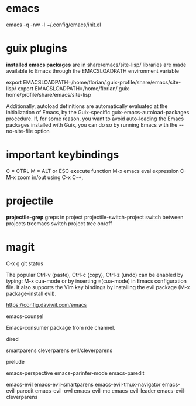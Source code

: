 # emacs

emacs -q -nw -l ~/.config/emacs/init.el


# guix plugins
**installed emacs packages** are in share/emacs/site-lisp/ 
libraries are made available to Emacs through the EMACSLOADPATH environment variable

export EMACSLOADPATH=/home/florian/.guix-profile/share/emacs/site-lisp/
export EMACSLOADPATH=/home/florian/.guix-home/profile/share/emacs/site-lisp

Additionally, autoload definitions are automatically evaluated at the initialization of Emacs, by the Guix-specific guix-emacs-autoload-packages procedure. If, for some reason, you want to avoid auto-loading the Emacs packages installed with Guix, you can do so by running Emacs with the --no-site-file option

# important keybindings
C = CTRL
M = ALT or ESC
e**x**ecute function M-x
emacs eval expression    C-M-x
zoom in/out using C-x C-+,

# projectile

**projectile-grep** greps in project
projectile-switch-project  switch between projects
treemacs  switch project tree on/off

# magit

C-x g       git status


The popular Ctrl-v (paste), Ctrl-c (copy), Ctrl-z (undo) can be enabled by typing: M-x cua-mode or by inserting =(cua-mode) in Emacs configuration file. It also supports the Vim key bindings by installing the evil package (M-x package-install evil).

https://config.daviwil.com/emacs





emacs-counsel


Emacs-consumer package from rde channel.


dired


smartparens
cleverparens
evil/cleverparens

prelude


emacs-perspective
emacs-parinfer-mode
emacs-paredit


emacs-evil
emacs-evil-smartparens
emacs-evil-tmux-navigator
emacs-evil-paredit
emacs-evil-owl
emacs-evil-mc
emacs-evil-leader
emacs-evil-cleverparens



